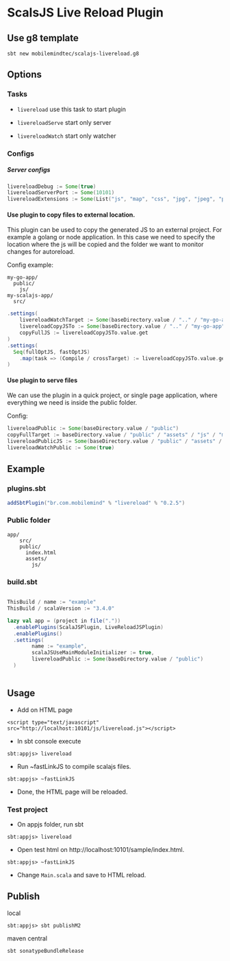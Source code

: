 # ScalsJS Live Reload Plugin

## Use g8 template

```shell
sbt new mobilemindtec/scalajs-livereload.g8 
```

## Options

### Tasks

* `livereload` use this task to start plugin

* `livereloadServe` start only server

* `livereloadWatch` start only watcher


### Configs

##### Server configs

```sbt 
livereloadDebug := Some(true)
livereloadServerPort := Some(10101)
livereloadExtensions := Some(List("js", "map", "css", "jpg", "jpeg", "png", "ico", "html"))
```

#### Use plugin to copy files to external location.

This plugin can be used to copy the generated JS to an external project. 
For example a golang or node application. In this case we need to specify the location where the js will be copied and the folder we want to monitor changes for autoreload. 

Config example:

```shell
my-go-app/
  public/
    js/
my-scalajs-app/
  src/
```

```sbt
.settings(
    livereloadWatchTarget := Some(baseDirectory.value / ".." / "my-go-app" / "public")
    livereloadCopyJSTo := Some(baseDirectory.value / ".." / "my-go-app" / "public" / "js")
    copyFullJS := livereloadCopyJSTo.value.get
)
.settings(
  Seq(fullOptJS, fastOptJS)
    .map(task => (Compile / crossTarget) := livereloadCopyJSTo.value.get)
)
```

#### Use plugin to serve files

We can use the plugin in a quick project, or single page application, where everything we need is inside the public folder.

Config:
```sbt 
livereloadPublic := Some(baseDirectory.value / "public")
copyFullTarget := baseDirectory.value / "public" / "assets" / "js" / "main.js"
livereloadPublicJS := Some(baseDirectory.value / "public" / "assets" / "js")
livereloadWatchPublic := Some(true)
```

## Example

### plugins.sbt

```sbt
addSbtPlugin("br.com.mobilemind" % "livereload" % "0.2.5")
```

### Public folder

```shell
app/
    src/
    public/
      index.html
      assets/
        js/
```

### build.sbt
```sbt

ThisBuild / name := "example"
ThisBuild / scalaVersion := "3.4.0"

lazy val app = (project in file("."))
  .enablePlugins(ScalaJSPlugin, LiveReloadJSPlugin)
  .enablePlugins()
  .settings(
        name := "example",
        scalaJSUseMainModuleInitializer := true,
        livereloadPublic := Some(baseDirectory.value / "public")
  )
	
```

## Usage

- Add on HTML page
```
<script type="text/javascript" src="http://localhost:10101/js/livereload.js"></script>
```

- In sbt console execute

```
sbt:appjs> livereload
```

- Run ~fastLinkJS to compile scalajs files.

```
sbt:appjs> ~fastLinkJS
```

- Done, the HTML page will be reloaded.

### Test project

- On appjs folder, run sbt

```
sbt:appjs> livereload
```

- Open test html on http://localhost:10101/sample/index.html.

```
sbt:appjs> ~fastLinkJS
```

- Change `Main.scala` and save to HTML reload.


## Publish

local

```
sbt:appjs> sbt publishM2
```

maven central

```
sbt sonatypeBundleRelease
```